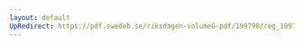 ```yaml
---
layout: default
UpRedirect: https://pdf.swedeb.se/riksdagen-volumeG-pdf/199798/reg_199798/reg_199798_0482.pdf
---
```


